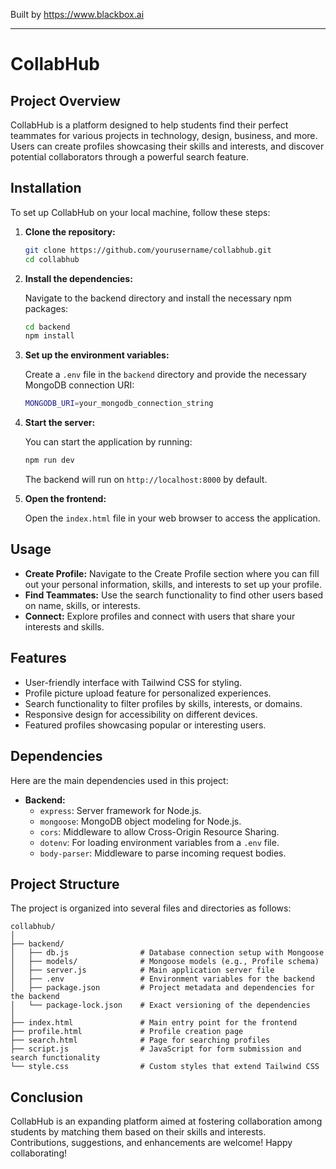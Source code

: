
Built by https://www.blackbox.ai

---

# CollabHub

## Project Overview

CollabHub is a platform designed to help students find their perfect teammates for various projects in technology, design, business, and more. Users can create profiles showcasing their skills and interests, and discover potential collaborators through a powerful search feature.

## Installation

To set up CollabHub on your local machine, follow these steps:

1. **Clone the repository:**

   ```bash
   git clone https://github.com/yourusername/collabhub.git
   cd collabhub
   ```

2. **Install the dependencies:**

   Navigate to the backend directory and install the necessary npm packages:

   ```bash
   cd backend
   npm install
   ```

3. **Set up the environment variables:**

   Create a `.env` file in the `backend` directory and provide the necessary MongoDB connection URI:

   ```bash
   MONGODB_URI=your_mongodb_connection_string
   ```

4. **Start the server:**

   You can start the application by running:

   ```bash
   npm run dev
   ```

   The backend will run on `http://localhost:8000` by default.

5. **Open the frontend:**

   Open the `index.html` file in your web browser to access the application.

## Usage

- **Create Profile:** Navigate to the Create Profile section where you can fill out your personal information, skills, and interests to set up your profile.
- **Find Teammates:** Use the search functionality to find other users based on name, skills, or interests.
- **Connect:** Explore profiles and connect with users that share your interests and skills.

## Features

- User-friendly interface with Tailwind CSS for styling.
- Profile picture upload feature for personalized experiences.
- Search functionality to filter profiles by skills, interests, or domains.
- Responsive design for accessibility on different devices.
- Featured profiles showcasing popular or interesting users.

## Dependencies

Here are the main dependencies used in this project:

- **Backend:**
  - `express`: Server framework for Node.js.
  - `mongoose`: MongoDB object modeling for Node.js.
  - `cors`: Middleware to allow Cross-Origin Resource Sharing.
  - `dotenv`: For loading environment variables from a `.env` file.
  - `body-parser`: Middleware to parse incoming request bodies.

## Project Structure

The project is organized into several files and directories as follows:

```
collabhub/
│
├── backend/
│   ├── db.js                # Database connection setup with Mongoose
│   ├── models/              # Mongoose models (e.g., Profile schema)
│   ├── server.js            # Main application server file
│   ├── .env                 # Environment variables for the backend
│   ├── package.json         # Project metadata and dependencies for the backend
│   └── package-lock.json    # Exact versioning of the dependencies
│
├── index.html               # Main entry point for the frontend
├── profile.html             # Profile creation page
├── search.html              # Page for searching profiles
├── script.js                # JavaScript for form submission and search functionality
└── style.css                # Custom styles that extend Tailwind CSS
```

## Conclusion

CollabHub is an expanding platform aimed at fostering collaboration among students by matching them based on their skills and interests. Contributions, suggestions, and enhancements are welcome! Happy collaborating!